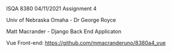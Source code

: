 ISQA 8380 04/11/2021 Assignment 4

Univ of Nebraska Omaha - Dr George Royce

Matt Macrander - Django Back End Applicaton


Vue Front-end:
https://github.com/mmacranderuno/8380a4_vue

